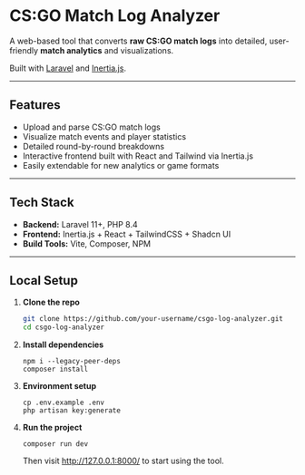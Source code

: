 # CS:GO Match Log Analyzer

A web-based tool that converts **raw CS:GO match logs** into detailed, user-friendly **match analytics** and visualizations.

Built with [Laravel](https://laravel.com/) and [Inertia.js](https://inertiajs.com/).

---

## Features

- Upload and parse CS:GO match logs
- Visualize match events and player statistics
- Detailed round-by-round breakdowns
- Interactive frontend built with React and Tailwind via Inertia.js
- Easily extendable for new analytics or game formats

---

## Tech Stack

- **Backend:** Laravel 11+, PHP 8.4
- **Frontend:** Inertia.js + React + TailwindCSS + Shadcn UI
- **Build Tools:** Vite, Composer, NPM

---

## Local Setup

1. **Clone the repo**
    ```bash
    git clone https://github.com/your-username/csgo-log-analyzer.git
    cd csgo-log-analyzer
    ```

2. **Install dependencies**
    ```
    npm i --legacy-peer-deps
    composer install
    ```

3. **Environment setup**
    ```
    cp .env.example .env
    php artisan key:generate
    ```

4. **Run the project**
    ```
    composer run dev
    ```
    Then visit http://127.0.0.1:8000/ to start using the tool.
